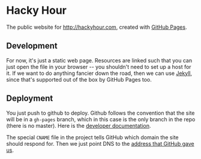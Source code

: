 # Hacky Hour

The public website for <http://hackyhour.com>, created with [GitHub Pages](https://pages.github.com/).

## Development

For now, it's just a static web page. Resources are linked such that you can just open the file in your browser --
you shouldn't need to set up a host for it. If we want to do anything fancier down the road, then we can 
use [Jekyll](http://jekyllrb.com/), since that's supported out of the box by GitHub Pages too.

## Deployment

You just push to github to deploy. Github follows the convention that the site will be in a `gh-pages` branch, 
which in this case is the only branch in the repo (there is no master). Here is the 
[developer documentation](https://help.github.com/categories/20/articles).

The special `CNAME` file in the project tells GitHub which domain the site should respond for. Then we just point
DNS to the [address that GitHub gave us](https://help.github.com/articles/tips-for-configuring-an-a-record-with-your-dns-provider).
